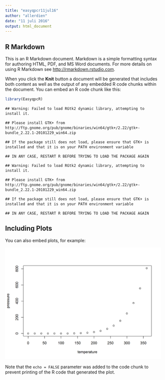 ```yaml
---
title: "easyqpcr11jul16"
author: "allerdien"
date: "11 juli 2016"
output: html_document
---
```




## R Markdown

This is an R Markdown document. Markdown is a simple formatting syntax for authoring HTML, PDF, and MS Word documents. For more details on using R Markdown see <http://rmarkdown.rstudio.com>.

When you click the **Knit** button a document will be generated that includes both content as well as the output of any embedded R code chunks within the document. You can embed an R code chunk like this:


```r
library(EasyqpcR)
```

```
## Warning: Failed to load RGtk2 dynamic library, attempting to install it.
```

```
## Please install GTK+ from http://ftp.gnome.org/pub/gnome/binaries/win64/gtk+/2.22/gtk+-bundle_2.22.1-20101229_win64.zip
```

```
## If the package still does not load, please ensure that GTK+ is installed and that it is on your PATH environment variable
```

```
## IN ANY CASE, RESTART R BEFORE TRYING TO LOAD THE PACKAGE AGAIN
```

```
## Warning: Failed to load RGtk2 dynamic library, attempting to install it.
```

```
## Please install GTK+ from http://ftp.gnome.org/pub/gnome/binaries/win64/gtk+/2.22/gtk+-bundle_2.22.1-20101229_win64.zip
```

```
## If the package still does not load, please ensure that GTK+ is installed and that it is on your PATH environment variable
```

```
## IN ANY CASE, RESTART R BEFORE TRYING TO LOAD THE PACKAGE AGAIN
```

## Including Plots

You can also embed plots, for example:

<img src="easyqpcrR_files/figure-html/pressure-1.png" width="672" />

Note that the `echo = FALSE` parameter was added to the code chunk to prevent printing of the R code that generated the plot.
